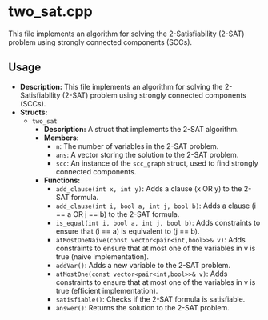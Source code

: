 # two_sat.cpp

This file implements an algorithm for solving the 2-Satisfiability (2-SAT) problem using strongly connected components (SCCs).

## Usage

*   **Description:** This file implements an algorithm for solving the 2-Satisfiability (2-SAT) problem using strongly connected components (SCCs).
*   **Structs:**
    *   `two_sat`
        *   **Description:** A struct that implements the 2-SAT algorithm.
        *   **Members:**
            *   `n`: The number of variables in the 2-SAT problem.
            *   `ans`: A vector storing the solution to the 2-SAT problem.
            *   `scc`: An instance of the `scc_graph` struct, used to find strongly connected components.
        *   **Functions:**
            *   `add_clause(int x, int y)`: Adds a clause (x OR y) to the 2-SAT formula.
            *   `add_clause(int i, bool a, int j, bool b)`: Adds a clause (i == a OR j == b) to the 2-SAT formula.
            *   `is_equal(int i, bool a, int j, bool b)`: Adds constraints to ensure that (i == a) is equivalent to (j == b).
            *   `atMostOneNaive(const vector<pair<int,bool>>& v)`: Adds constraints to ensure that at most one of the variables in v is true (naive implementation).
            *   `addVar()`: Adds a new variable to the 2-SAT problem.
            *   `atMostOne(const vector<pair<int,bool>>& v)`: Adds constraints to ensure that at most one of the variables in v is true (efficient implementation).
            *   `satisfiable()`: Checks if the 2-SAT formula is satisfiable.
            *   `answer()`: Returns the solution to the 2-SAT problem.